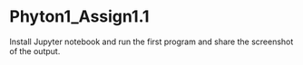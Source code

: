 # Phyton1_Assign1.1
Install Jupyter notebook and run the first program and share the screenshot of the output.

